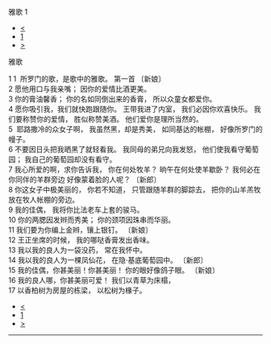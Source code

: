 ﻿





 雅歌 1




* [<](bible/ECC12.md)
* [1](bible/SNG.md)
* [>](bible/SNG02.md)



雅歌 
 
1 
1  所罗门的歌，是歌中的雅歌。 第一首 〔新娘〕  
2 愿他用口与我亲嘴； 因你的爱情比酒更美。  
3 你的膏油馨香； 你的名如同倒出来的香膏， 所以众童女都爱你。  
4 愿你吸引我，我们就快跑跟随你。 王带我进了内室， 我们必因你欢喜快乐。 我们要称赞你的爱情， 胜似称赞美酒。 他们爱你是理所当然的。  
5  耶路撒冷的众女子啊， 我虽然黑，却是秀美， 如同基达的帐棚， 好像所罗门的幔子。  
6 不要因日头把我晒黑了就轻看我。 我同母的弟兄向我发怒， 他们使我看守葡萄园； 我自己的葡萄园却没有看守。  
7 我心所爱的啊，求你告诉我， 你在何处牧羊？ 晌午在何处使羊歇卧？ 我何必在你同伴的羊群旁边 好像蒙着脸的人呢？ 〔新郎〕  
8 你这女子中极美丽的， 你若不知道， 只管跟随羊群的脚踪去， 把你的山羊羔牧放在牧人帐棚的旁边。  
9 我的佳偶， 我将你比法老车上套的骏马。  
10 你的两腮因发辫而秀美； 你的颈项因珠串而华丽。  
11 我们要为你编上金辫，镶上银钉。 〔新娘〕  
12 王正坐席的时候， 我的哪哒香膏发出香味。  
13 我以我的良人为一袋没药， 常在我怀中。  
14 我以我的良人为一棵凤仙花， 在隐·基底葡萄园中。 〔新郎〕  
15 我的佳偶，你甚美丽！你甚美丽！ 你的眼好像鸽子眼。 〔新娘〕  
16 我的良人哪，你甚美丽可爱！ 我们以青草为床榻，  
17 以香柏树为房屋的栋梁， 以松树为椽子。 
* [<](bible/ECC12.md)
* [1](bible/SNG.md)
* [>](bible/SNG02.md)





---









